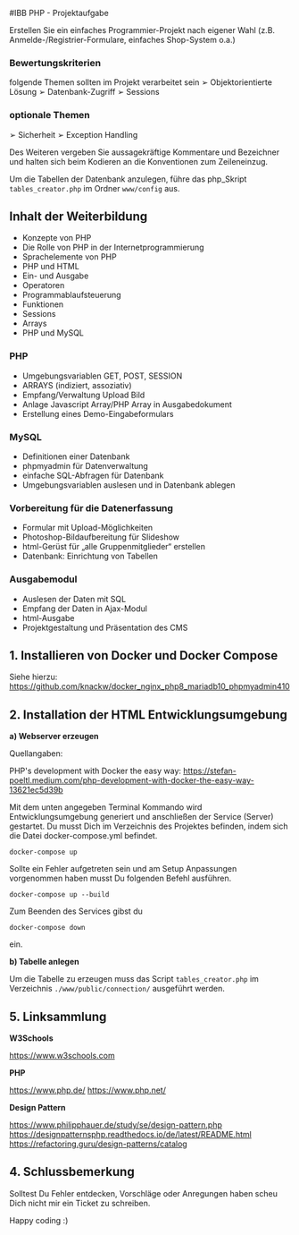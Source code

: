 #IBB PHP - Projektaufgabe

Erstellen Sie ein einfaches Programmier-Projekt nach eigener Wahl (z.B. Anmelde-/Registrier-Formulare, einfaches Shop-System o.a.)

### Bewertungskriterien

folgende Themen sollten im Projekt verarbeitet sein
➢ Objektorientierte Lösung
➢ Datenbank-Zugriff
➢ Sessions

### optionale Themen

➢ Sicherheit
➢ Exception Handling

Des Weiteren vergeben Sie aussagekräftige Kommentare und Bezeichner und halten sich beim Kodieren an die Konventionen zum Zeileneinzug.

Um die Tabellen der Datenbank anzulegen, führe das php_Skript `tables_creator.php` im Ordner `www/config` aus.

## Inhalt der Weiterbildung

- Konzepte von PHP
- Die Rolle von PHP in der Internetprogrammierung
- Sprachelemente von PHP
- PHP und HTML
- Ein- und Ausgabe
- Operatoren
- Programmablaufsteuerung
- Funktionen
- Sessions
- Arrays
- PHP und MySQL

### PHP

- Umgebungsvariablen GET, POST, SESSION
- ARRAYS (indiziert, assoziativ)
- Empfang/Verwaltung Upload Bild
- Anlage Javascript Array/PHP Array in Ausgabedokument
- Erstellung eines Demo-Eingabeformulars

### MySQL

- Definitionen einer Datenbank
- phpmyadmin für Datenverwaltung
- einfache SQL-Abfragen für Datenbank
- Umgebungsvariablen auslesen und in Datenbank ablegen

### Vorbereitung für die Datenerfassung

- Formular mit Upload-Möglichkeiten
- Photoshop-Bildaufbereitung für Slideshow
- html-Gerüst für „alle Gruppenmitglieder“ erstellen
- Datenbank: Einrichtung von Tabellen

### Ausgabemodul

- Auslesen der Daten mit SQL
- Empfang der Daten in Ajax-Modul
- html-Ausgabe
- Projektgestaltung und Präsentation des CMS

## 1. Installieren von Docker und Docker Compose

Siehe hierzu: https://github.com/knackw/docker_nginx_php8_mariadb10_phpmyadmin410

## 2. Installation der HTML Entwicklungsumgebung

**a) Webserver erzeugen**

Quellangaben:

PHP's development with Docker the easy way: https://stefan-poeltl.medium.com/php-development-with-docker-the-easy-way-13621ec5d39b

Mit dem unten angegeben Terminal Kommando wird Entwicklungsumgebung generiert 
und anschließen der Service (Server) gestartet. Du musst Dich im Verzeichnis des Projektes befinden, 
indem sich die Datei docker-compose.yml befindet.

`docker-compose up`

Sollte ein Fehler aufgetreten sein und am Setup Anpassungen vorgenommen haben musst Du folgenden Befehl ausführen.

`docker-compose up --build`

Zum Beenden des Services gibst du

`docker-compose down`

ein.

**b) Tabelle anlegen**

Um die Tabelle zu erzeugen muss das Script `tables_creator.php` im Verzeichnis `./www/public/connection/` ausgeführt werden.

## 5. Linksammlung

**W3Schools**

https://www.w3schools.com

**PHP**

https://www.php.de/
https://www.php.net/

**Design Pattern**

https://www.philipphauer.de/study/se/design-pattern.php
https://designpatternsphp.readthedocs.io/de/latest/README.html
https://refactoring.guru/design-patterns/catalog

## 4. Schlussbemerkung

Solltest Du Fehler entdecken, Vorschläge oder Anregungen haben scheu Dich nicht mir ein Ticket zu schreiben. 

Happy coding :)





